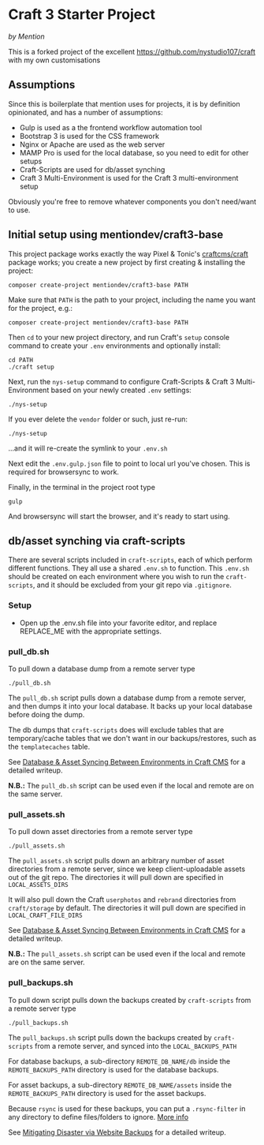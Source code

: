 # Craft 3 Starter Project

_by Mention_

This is a forked project of the excellent https://github.com/nystudio107/craft with my own customisations

## Assumptions

Since this is boilerplate that mention uses for projects, it is by definition opinionated, and has a number of assumptions:

* Gulp is used as a the frontend workflow automation tool
* Bootstrap 3 is used for the CSS framework
* Nginx or Apache are used as the web server
* MAMP Pro is used for the local database, so you need to edit for other setups
* Craft-Scripts are used for db/asset synching
* Craft 3 Multi-Environment is used for the Craft 3 multi-environment setup

Obviously you're free to remove whatever components you don't need/want to use.

## Initial setup using mentiondev/craft3-base

This project package works exactly the way Pixel & Tonic's [craftcms/craft](https://github.com/craftcms/craft) package works; you create a new project by first creating & installing the project:

    composer create-project mentiondev/craft3-base PATH

Make sure that `PATH` is the path to your project, including the name you want for the project, e.g.:

    composer create-project mentiondev/craft3-base PATH

Then `cd` to your new project directory, and run Craft's `setup` console command to create your `.env` environments and optionally install:

    cd PATH
    ./craft setup

Next, run the `nys-setup` command to configure Craft-Scripts & Craft 3 Multi-Environment based on your newly created `.env` settings:

    ./nys-setup

If you ever delete the `vendor` folder or such, just re-run:

    ./nys-setup

...and it will re-create the symlink to your `.env.sh`

Next edit the `.env.gulp.json` file to point to local url you've chosen. This is required for browsersync to work.

Finally, in the terminal in the project root type

    gulp

And browsersync will start the browser, and it's ready to start using.


## db/asset synching via craft-scripts

There are several scripts included in `craft-scripts`, each of which perform different functions. They all use a shared `.env.sh` to function. This `.env.sh` should be created on each environment where you wish to run the `craft-scripts`, and it should be excluded from your git repo via `.gitignore`.

### Setup
* Open up the .env.sh file into your favorite editor, and replace REPLACE_ME with the appropriate settings.

### pull_db.sh

To pull down a database dump from a remote server type

    ./pull_db.sh

The `pull_db.sh` script pulls down a database dump from a remote server, and then dumps it into your local database. It backs up your local database before doing the dump.

The db dumps that `craft-scripts` does will exclude tables that are temporary/cache tables that we don't want in our backups/restores, such as the `templatecaches` table.

See [Database & Asset Syncing Between Environments in Craft CMS](https://nystudio107.com/blog/database-asset-syncing-between-environments-in-craft-cms) for a detailed writeup.

**N.B.:** The `pull_db.sh` script can be used even if the local and remote are on the same server.

### pull_assets.sh

To pull down asset directories from a remote server type

    ./pull_assets.sh

The `pull_assets.sh` script pulls down an arbitrary number of asset directories from a remote server, since we keep client-uploadable assets out of the git repo. The directories it will pull down are specified in `LOCAL_ASSETS_DIRS`

It will also pull down the Craft `userphotos` and `rebrand` directories from `craft/storage` by default. The directories it will pull down are specified in `LOCAL_CRAFT_FILE_DIRS`

See [Database & Asset Syncing Between Environments in Craft CMS](https://nystudio107.com/blog/database-asset-syncing-between-environments-in-craft-cms) for a detailed writeup.

**N.B.:** The `pull_assets.sh` script can be used even if the local and remote are on the same server.

### pull_backups.sh

To pull down script pulls down the backups created by `craft-scripts` from a remote server type

    ./pull_backups.sh

The `pull_backups.sh` script pulls down the backups created by `craft-scripts` from a remote server, and synced into the `LOCAL_BACKUPS_PATH`

For database backups, a sub-directory `REMOTE_DB_NAME/db` inside the `REMOTE_BACKUPS_PATH` directory is used for the database backups.

For asset backups, a sub-directory `REMOTE_DB_NAME/assets` inside the `REMOTE_BACKUPS_PATH` directory is used for the asset backups.

Because `rsync` is used for these backups, you can put a `.rsync-filter` in any directory to define files/folders to ignore. [More info](http://serverfault.com/questions/414358/rsync-filter-file-rules-for-subpath)

See [Mitigating Disaster via Website Backups](https://nystudio107.com/blog/mitigating-disaster-via-website-backups) for a detailed writeup.
